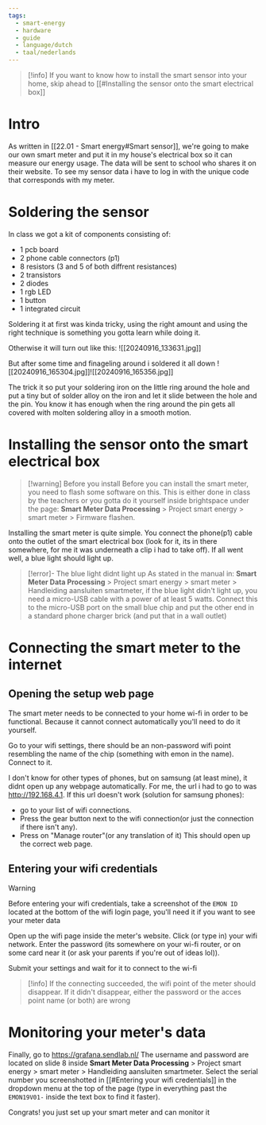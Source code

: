 ```yaml
---
tags:
  - smart-energy
  - hardware
  - guide
  - language/dutch
  - taal/nederlands
---
```

>[!info]
>If you want to know how to install the smart sensor into your home, skip ahead to [[#Installing the sensor onto the smart electrical box]]
# Intro
As written in [[22.01 - Smart energy#Smart sensor]], we're going to make our own smart meter and put it in my house's electrical box so it can measure our energy usage. The data will be sent to school who shares it on their website. To see my sensor data i have to log in with the unique code that corresponds with my meter.

# Soldering the sensor
In class we got a kit of components consisting of:
- 1 pcb board
- 2 phone cable connectors (p1)
- 8 resistors (3 and 5 of both diffrent resistances)
- 2 transistors
- 2 diodes
- 1 rgb LED
- 1 button
- 1 integrated circuit

Soldering it at first was kinda tricky, using the right amount and using the right technique is something you gotta learn while doing it.

Otherwise it will turn out like this:
![[20240916_133631.jpg]]


But after some time and finageling around i soldered it all down
![[20240916_165304.jpg]]![[20240916_165356.jpg]]


The trick it so put your soldering iron on the little ring around the hole and put a tiny but of solder alloy on the iron and let it slide between the hole and the pin.
You know it has enough when the ring around the pin gets all covered with molten soldering alloy in a smooth motion.

# Installing the sensor onto the smart electrical box

>[!warning] Before you install
>Before you can install the smart meter, you need to flash some software on this. This is either done in class by the teachers or you gotta do it yourself inside brightspace under the page: **Smart Meter Data Processing** > Project smart energy > smart meter > Firmware flashen.

Installing the smart meter is quite simple.
You connect the phone(p1) cable onto the outlet of the smart electrical box 
(look for it, its in there somewhere, for me it was underneath a clip i had to take off).
If all went well, a blue light should light up.

>[!error]- The blue light didnt light up
> As stated in the manual in: **Smart Meter Data Processing** > Project smart energy > smart meter > Handleiding aansluiten smartmeter, if the blue light didn't light up, you need a micro-USB cable with a power of at least 5 watts. Connect this to the micro-USB port on the small blue chip and put the other end in a standard phone charger brick (and put that in a wall outlet)
# Connecting the smart meter to the internet

## Opening the setup web page
The smart meter needs to be connected to your home wi-fi in order to be functional. Because it cannot connect automatically you'll need to do it yourself.

Go to your wifi settings, there should be an non-password wifi point resembling the name of the chip (something with emon in the name). Connect to it.

I don't know for other types of phones, but on samsung (at least mine), it didnt open up any webpage automatically.
For me, the url i had to go to was http://192.168.4.1.
If this url doesn't work (solution for samsung phones):
- go to your list of wifi connections.
- Press the gear button next to the wifi connection(or just the connection if there isn't any).
- Press on "Manage router"(or any translation of it)
This should open up the correct web page.
## Entering your wifi credentials
>[!warning]
>Before entering your wifi credentials, take a screenshot of the ``EMON ID`` located at the bottom of the wifi login page, you'll need it if you want to see your meter data

Open up the wifi page inside the meter's website.
Click (or type in) your wifi network.
Enter the password (its somewhere on your wi-fi router, or on some card near it (or ask your parents if you're out of ideas lol)).

Submit your settings and wait for it to connect to the wi-fi

>[!info]
>If the connecting succeeded, the wifi point of the meter should disappear.
>If it didn't disappear, either the password or the acces point name (or both) are wrong


# Monitoring your meter's data
Finally, go to https://grafana.sendlab.nl/
The username and password are located on slide 8 inside **Smart Meter Data Processing** > Project smart energy > smart meter > Handleiding aansluiten smartmeter.
Select the serial number you screenshotted in [[#Entering your wifi credentials]] in the dropdown menu at the top of the page (type in everything past the ``EMON19V01-`` inside the text box to find it faster).

Congrats! you just set up your smart meter and can monitor it